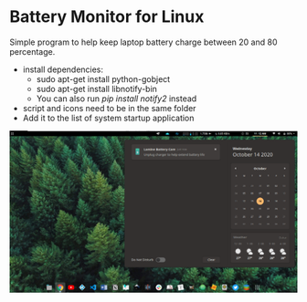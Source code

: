 # Battery Monitor for Linux
Simple program to help keep laptop battery charge between 20 and 80 percentage.
* install dependencies:
  - sudo apt-get install python-gobject
  - sudo apt-get install libnotify-bin
  - You can also run _pip install notify2_ instead
* script and icons need to be in the same folder
* Add it to the list of system startup application

![Screenshot](screenshot.png)
